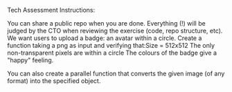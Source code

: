 Tech Assessment Instructions:

You can share a public repo when you are done. Everything (!) will be judged by the CTO when reviewing the exercise (code, repo structure, etc).
We want users to upload a badge: an avatar within a circle. Create a function taking a png as input and verifying that:Size = 512x512
The only non-transparent pixels are within a circle
The colours of the badge give a "happy" feeling.

You can also create a parallel function that converts the given image (of any format) into the specified object. 
